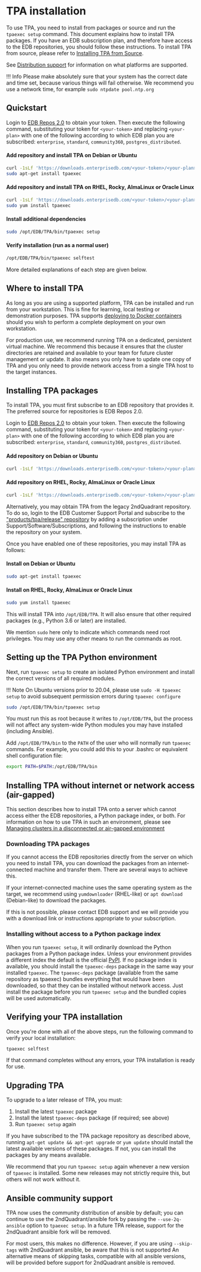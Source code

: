 # TPA installation

To use TPA, you need to install from packages or source and run the
`tpaexec setup` command. This document explains how to install TPA
packages. If you have an EDB subscription plan, and therefore have
access to the EDB repositories, you should follow these instructions. To
install TPA from source, please refer to
[Installing TPA from Source](INSTALL-repo.md).

See [Distribution support](distributions.md) for information
on what platforms are supported.

!!! Info
    Please make absolutely sure that your system has the correct
    date and time set, because various things will fail otherwise. We
    recommend you use a network time, for example `sudo ntpdate
    pool.ntp.org`

## Quickstart

Login to [EDB Repos 2.0](https://www.enterprisedb.com/repos-downloads)
to obtain your token. Then execute the following command, substituting
your token for `<your-token>` and replacing `<your-plan>` with
one of the following according to which EDB plan you are subscribed:
`enterprise`, `standard`, `community360`, `postgres_distributed`.

#### Add repository and install TPA on Debian or Ubuntu
```bash
curl -1sLf 'https://downloads.enterprisedb.com/<your-token>/<your-plan>/setup.deb.sh' | sudo -E bash
sudo apt-get install tpaexec
```

#### Add repository and install TPA on RHEL, Rocky, AlmaLinux or Oracle Linux
```bash
curl -1sLf 'https://downloads.enterprisedb.com/<your-token>/<your-plan>/setup.rpm.sh' | sudo -E bash
sudo yum install tpaexec
```

#### Install additional dependencies
```bash
sudo /opt/EDB/TPA/bin/tpaexec setup
```

#### Verify installation (run as a normal user)
```bash
/opt/EDB/TPA/bin/tpaexec selftest
```

More detailed explanations of each step are given below.

## Where to install TPA

As long as you are using a supported platform, TPA can be installed and
run from your workstation. This is fine for learning, local testing or
demonstration purposes. TPA supports [deploying to Docker containers](platform-docker.md)
should you wish to perform a complete deployment on your own workstation.

For production use, we recommend running TPA on a dedicated, persistent
virtual machine. We recommend this because it ensures that the cluster
directories are retained and available to your team for future cluster
management or update. It also means you only have to update one copy of
TPA and you only need to provide network access from a single TPA host
to the target instances.
## Installing TPA packages

To install TPA, you must first subscribe to an EDB repository that
provides it. The preferred source for repositories is EDB Repos 2.0.

Login to [EDB Repos 2.0](https://www.enterprisedb.com/repos-downloads)
to obtain your token. Then execute the following command, substituting
your token for `<your-token>` and replacing `<your-plan>` with
one of the following according to which EDB plan you are subscribed:
`enterprise`, `standard`, `community360`, `postgres_distributed`.

#### Add repository on Debian or Ubuntu
```bash
curl -1sLf 'https://downloads.enterprisedb.com/<your-token>/<your-plan>/setup.deb.sh' | sudo -E bash

```

#### Add repository on RHEL, Rocky, AlmaLinux or Oracle Linux
```bash
curl -1sLf 'https://downloads.enterprisedb.com/<your-token>/<your-plan>/setup.rpm.sh' | sudo -E bash
```

Alternatively, you may obtain TPA from the legacy 2ndQuadrant
repository. To do so, login to the EDB Customer Support Portal and
subscribe to the ["products/tpa/release" repository](https://techsupport.enterprisedb.com/software_subscriptions/add/products/tpa/)
by adding a subscription under Support/Software/Subscriptions,
and following the instructions to enable the repository on your system.

Once you have enabled one of these repositories, you may install TPA
as follows:

#### Install on Debian or Ubuntu
```bash
sudo apt-get install tpaexec
```
#### Install on RHEL, Rocky, AlmaLinux or Oracle Linux
```bash
sudo yum install tpaexec
```

This will install TPA into `/opt/EDB/TPA`. It will also
ensure that other required packages (e.g., Python 3.6 or later) are
installed.

We mention `sudo` here only to indicate which commands need root
privileges. You may use any other means to run the commands as root.

## Setting up the TPA Python environment

Next, run `tpaexec setup` to create an isolated Python environment and
install the correct versions of all required modules.

!!! Note
    On Ubuntu versions prior to 20.04, please use `sudo -H tpaexec setup`
    to avoid subsequent permission errors during `tpaexec configure`

```bash
sudo /opt/EDB/TPA/bin/tpaexec setup
```

You must run this as root because it writes to `/opt/EDB/TPA`,
but the process will not affect any system-wide Python modules you may
have installed (including Ansible).

Add `/opt/EDB/TPA/bin` to the `PATH` of the user who will
normally run `tpaexec` commands. For example, you could add this to
your .bashrc or equivalent shell configuration file:

```bash
export PATH=$PATH:/opt/EDB/TPA/bin
```

## Installing TPA without internet or network access (air-gapped)

This section describes how to install TPA onto a server which cannot
access either the EDB repositories, a Python package index, or both.
For information on how to use TPA in such an environment, please see
[Managing clusters in a disconnected or air-gapped
environment](air-gapped.md)

### Downloading TPA packages

If you cannot access the EDB repositories directly from the server on
which you need to install TPA, you can download the packages from an
internet-connected machine and transfer them. There are several ways to
achieve this.

If your internet-connected machine uses the same operating system as the
target, we recommend using `yumdownloader` (RHEL-like) or `apt download`
(Debian-like) to download the packages.

If this is not possible, please contact EDB support and we will provide
you with a download link or instructions appropriate to your
subscription.

### Installing without access to a Python package index

When you run `tpaexec setup`, it will ordinarily download the Python
packages from a Python package index. Unless your environment provides a
different index the default is the official [PyPI](https://pypi.org). If
no package index is available, you should install the `tpaexec-deps`
package in the same way your installed `tpaexec`. The `tpaexec-deps`
package (available from the same repository as tpaexec) bundles
everything that would have been downloaded, so that they can be
installed without network access. Just install the package before you
run `tpaexec setup` and the bundled copies will be used automatically.

## Verifying your TPA installation

Once you're done with all of the above steps, run the following command
to verify your local installation:

```bash
tpaexec selftest
```

If that command completes without any errors, your TPA installation
is ready for use.

## Upgrading TPA

To upgrade to a later release of TPA, you must:

1. Install the latest `tpaexec` package
2. Install the latest `tpaexec-deps` package (if required; see above)
3. Run `tpaexec setup` again

If you have subscribed to the TPA package repository as described
above, running `apt-get update && apt-get upgrade` or `yum update`
should install the latest available versions of these packages. If not,
you can install the packages by any means available.

We recommend that you run `tpaexec setup` again whenever a new version
of `tpaexec` is installed. Some new releases may not strictly require
this, but others will not work without it.

## Ansible community support

TPA now uses the community distribution of ansible by default; you can
continue to use the 2ndQuadrant/ansible fork by passing the
`--use-2q-ansible` option to `tpaexec setup`. In a future TPA release,
support for the 2ndQuadrant ansible fork will be removed.

For most users, this makes no difference. However, if you are using
`--skip-tags` with 2ndQuadrant ansible, be aware that this is not supported
An alternative means of skipping tasks, compatible with all ansible
versions, will be provided before support for 2ndQuadrant ansible is
removed.
